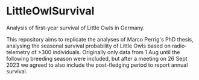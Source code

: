 # LittleOwlSurvival
Analysis of first-year survival of Little Owls in Germany.

This repository aims to replicate the analyses of Marco Perrig's PhD thesis, analysing the seasonal survival probability of Little Owls based on radio-telemetry of >300 individuals. Originally only data from 1 Aug until the following breeding season were included, but after a meeting on 26 Sept 2023 we agreed to also include the post-fledging period to report annual survival.
